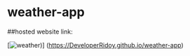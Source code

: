 # weather-app

##hosted website link: 

[![weather](https://developer.stackblitz.com/img/open_in_stackblitz.svg))]
(https://DeveloperRidoy.github.io/weather-app)
